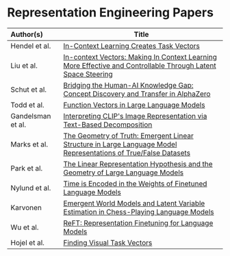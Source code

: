 # Representation Engineering Papers

| Author(s) | Title |
|:--------- | ----- |
| Hendel et al. | [In-Context Learning Creates Task Vectors](https://arxiv.org/abs/2310.15916) |
| Liu et al. | [In-context Vectors: Making In Context Learning More Effective and Controllable Through Latent Space Steering](https://arxiv.org/abs/2311.06668) |
| Schut et al. | [Bridging the Human-AI Knowledge Gap: Concept Discovery and Transfer in AlphaZero](https://arxiv.org/abs/2310.16410) |
| Todd et al. | [Function Vectors in Large Language Models](https://arxiv.org/abs/2310.15213) |
| Gandelsman et al. | [Interpreting CLIP's Image Representation via Text-Based Decomposition](https://arxiv.org/abs/2310.05916) |
| Marks et al. | [The Geometry of Truth: Emergent Linear Structure in Large Language Model Representations of True/False Datasets](https://arxiv.org/abs/2310.06824) |
| Park et al. | [The Linear Representation Hypothesis and the Geometry of Large Language Models](https://arxiv.org/abs/2311.03658) |
| Nylund et al. | [Time is Encoded in the Weights of Finetuned Language Models](https://arxiv.org/abs/2312.13401) |
| Karvonen | [Emergent World Models and Latent Variable Estimation in Chess-Playing Language Models](https://arxiv.org/abs/2403.15498) |
| Wu et al. | [ReFT: Representation Finetuning for Language Models](https://arxiv.org/abs/2404.03592) |
| Hojel et al. | [Finding Visual Task Vectors](https://arxiv.org/abs/2404.05729) |
